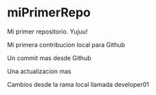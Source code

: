# miPrimerRepo

Mi primer repositorio. Yujuu!

Mi primera contribucion local para Github

Un commit mas desde Github

Una actualizacion mas

Cambios desde la rama local llamada developer01